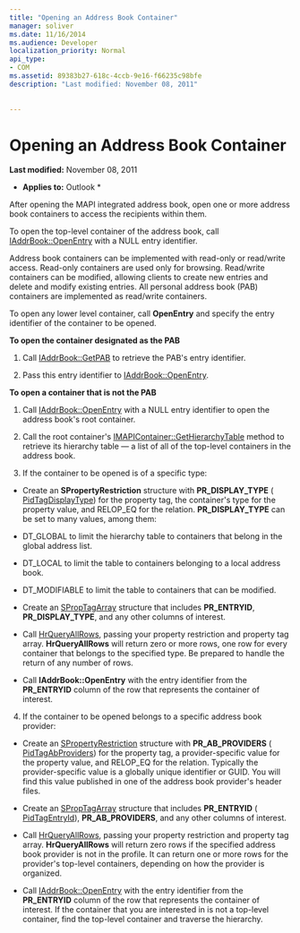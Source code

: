 ```yaml
---
title: "Opening an Address Book Container"
manager: soliver
ms.date: 11/16/2014
ms.audience: Developer
localization_priority: Normal
api_type:
- COM
ms.assetid: 89383b27-618c-4ccb-9e16-f66235c98bfe
description: "Last modified: November 08, 2011"
 
 
---
```


# Opening an Address Book Container

 **Last modified:** November 08, 2011 
  
 * **Applies to:** Outlook * 
  
After opening the MAPI integrated address book, open one or more address book containers to access the recipients within them.
  
To open the top-level container of the address book, call [IAddrBook::OpenEntry](iaddrbook-openentry.md) with a NULL entry identifier. 
  
Address book containers can be implemented with read-only or read/write access. Read-only containers are used only for browsing. Read/write containers can be modified, allowing clients to create new entries and delete and modify existing entries. All personal address book (PAB) containers are implemented as read/write containers. 
  
To open any lower level container, call **OpenEntry** and specify the entry identifier of the container to be opened. 
  
 **To open the container designated as the PAB**
  
1. Call [IAddrBook::GetPAB](iaddrbook-getpab.md) to retrieve the PAB's entry identifier. 
    
2. Pass this entry identifier to [IAddrBook::OpenEntry](iaddrbook-openentry.md).
    
 **To open a container that is not the PAB**
  
1. Call [IAddrBook::OpenEntry](iaddrbook-openentry.md) with a NULL entry identifier to open the address book's root container. 
    
2. Call the root container's [IMAPIContainer::GetHierarchyTable](imapicontainer-gethierarchytable.md) method to retrieve its hierarchy table — a list of all of the top-level containers in the address book. 
    
3. If the container to be opened is of a specific type:
    
  - Create an **SPropertyRestriction** structure with **PR_DISPLAY_TYPE** ( [PidTagDisplayType](pidtagdisplaytype-canonical-property.md)) for the property tag, the container's type for the property value, and RELOP_EQ for the relation. **PR_DISPLAY_TYPE** can be set to many values, among them: 
    
  - DT_GLOBAL to limit the hierarchy table to containers that belong in the global address list.
    
  - DT_LOCAL to limit the table to containers belonging to a local address book.
    
  - DT_MODIFIABLE to limit the table to containers that can be modified.
    
  - Create an [SPropTagArray](sproptagarray.md) structure that includes **PR_ENTRYID**, **PR_DISPLAY_TYPE**, and any other columns of interest. 
    
  - Call [HrQueryAllRows](hrqueryallrows.md), passing your property restriction and property tag array. **HrQueryAllRows** will return zero or more rows, one row for every container that belongs to the specified type. Be prepared to handle the return of any number of rows. 
    
  - Call **IAddrBook::OpenEntry** with the entry identifier from the **PR_ENTRYID** column of the row that represents the container of interest. 
    
4. If the container to be opened belongs to a specific address book provider:
    
  - Create an [SPropertyRestriction](spropertyrestriction.md) structure with **PR_AB_PROVIDERS** ( [PidTagAbProviders](pidtagabproviders-canonical-property.md)) for the property tag, a provider-specific value for the property value, and RELOP_EQ for the relation. Typically the provider-specific value is a globally unique identifier or GUID. You will find this value published in one of the address book provider's header files. 
    
  - Create an [SPropTagArray](sproptagarray.md) structure that includes **PR_ENTRYID** ( [PidTagEntryId](pidtagentryid-canonical-property.md)), **PR_AB_PROVIDERS**, and any other columns of interest. 
    
  - Call [HrQueryAllRows](hrqueryallrows.md), passing your property restriction and property tag array. **HrQueryAllRows** will return zero rows if the specified address book provider is not in the profile. It can return one or more rows for the provider's top-level containers, depending on how the provider is organized. 
    
  - Call [IAddrBook::OpenEntry](iaddrbook-openentry.md) with the entry identifier from the **PR_ENTRYID** column of the row that represents the container of interest. If the container that you are interested in is not a top-level container, find the top-level container and traverse the hierarchy. 
    

